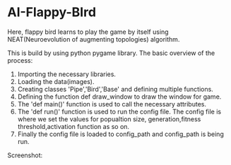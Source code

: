 # AI-Flappy-BIrd
Here, flappy bird learns to play the game by itself using NEAT(Neuroevolution of augmenting topologies) algorithm.

This is build by using python pygame library. 
The basic overview of the process:
1. Importing the necessary libraries.
2. Loading the data(images).
3. Creating classes 'Pipe','Bird','Base' and defining multiple functions.
4. Defining the function def draw_window to draw the window for game.
5. The 'def main()' function is used to call the necessary attributes.
6. The 'def run()' function is used to run the config file. The config file is where we set the values
   for popualtion size, generation,fitness threshold,activation function as so on.
7. Finally the config file is loaded to config_path and config_path is being run.

Screenshot:

